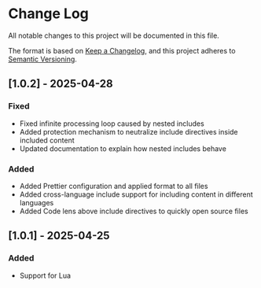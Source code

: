 # Change Log

All notable changes to this project will be documented in this file.

The format is based on [Keep a Changelog](https://keepachangelog.com/en/1.1.0/),
and this project adheres to
[Semantic Versioning](https://semver.org/spec/v2.0.0.html).

## [1.0.2] - 2025-04-28

### Fixed

- Fixed infinite processing loop caused by nested includes
- Added protection mechanism to neutralize include directives inside included
  content
- Updated documentation to explain how nested includes behave

### Added

- Added Prettier configuration and applied format to all files
- Added cross-language include support for including content in different
  languages
- Added Code lens above include directives to quickly open source files

## [1.0.1] - 2025-04-25

### Added

- Support for Lua
